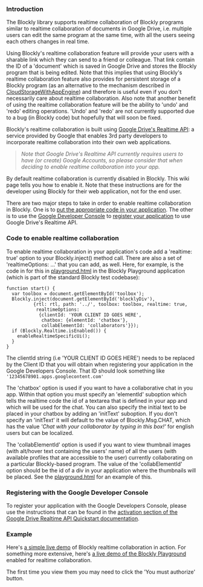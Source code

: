 ### Introduction
The Blockly library supports realtime collaboration of Blockly programs similar to realtime collaboration of documents in Google Drive, i.e. multiple users can edit the same program at the same time, with all the users seeing each others changes in real time.

Using Blockly's realtime collaboration feature will provide your users with a sharable link which they can send to a friend or colleague.  That link contain the ID of a 'document' which is saved in Google Drive and stores the Blockly program that is being edited.  Note that this implies that using Blockly's realtime collaboration feature also provides for persistent storage of a Blockly program (as an alternative to the mechanism described in [CloudStorageWithAppEngine](wiki/CloudStorageWithAppEngine)) and therefore is useful even if you don't necessarily care about realtime collaboration.  Also note that another benefit of using the realtime collaboration feature will be the ability to 'undo' and 'redo' editing operations.  'Undo' and 'redo' are not currently supported due to a bug (in Blockly code) but hopefully that will soon be fixed.

Blockly's realtime collaboration is built using [Google Drive's Realtime API](https://developers.google.com/drive/realtime/): a service provided by Google that enables 3rd party developers to incorporate realtime collaboration into their own web applications.

> _Note that Google Drive's Realtime API currently requires users to have (or create) Google Accounts, so please consider that when deciding to enable realtime collaboration into your app._

By default realtime collaboration is currently disabled in Blockly.  This wiki page tells you how to enable it.  Note that these instructions are for the developer using Blockly for their web application, not for the end user.

There are two major steps to take in order to enable realtime collaboration in Blockly.  One is to [put the appropriate code in your application](wiki/#Code_to_enable_realtime_collaboration).  The other is to use the [Google Developer Console](https://cloud.google.com/console/project) to [register your application](wiki/Registering_with_the_Google_Developer_Console) to use Google Drive's Realtime API.

### Code to enable realtime collaboration
To enable realtime collaboration in your application's code add a 'realtime: true' option to your Blockly.inject() method call.  There are also a set of 'realtimeOptions: ...' that you can add, as well.  Here, for example, is the code in for this in [playground.html](https://code.google.com/p/blockly/source/browse/trunk/tests/playground.html) in the Blockly Playground application (which is part of the standard Blockly test codebase):

```
function start() {
  var toolbox = document.getElementById('toolbox');
  Blockly.inject(document.getElementById('blocklyDiv'),
          {rtl: rtl, path: '../', toolbox: toolbox, realtime: true,
           realtimeOptions:
            {clientId: 'YOUR CLIENT ID GOES HERE',
             chatbox: {elementId: 'chatbox'},
             collabElementId: 'collaborators'}});
  if (Blockly.Realtime.isEnabled()) {
    enableRealtimeSpecificUi();
  }
}
```

The clientId string (i.e  'YOUR CLIENT ID GOES HERE') needs to be replaced by the Client ID that you will obtain when registering your application in the Google Developers Console.  That ID should look something like ` '12345678901.apps.googlecontent.com' `

The 'chatbox' option is used if you want to have a collaborative chat in you app.  Within that option you must specify an 'elementId' suboption which tells the realtime code the id of a textarea that is defined in your app and which will be used for the chat.  You can also specify the initial text to be placed in your chatbox by adding an 'initText' suboption.  If you don't specify an 'initText' it will default to the value of Blockly.Msg.CHAT, which has the value _'Chat with your collaborator by typing in this box!'_ for english users but can be localized.

The 'collabElementId' option is used if you want to view thumbnail images (with alt/hover text containing the users' name) of all the users (with available profiles that are accessible to the user) currently collaborating on a particular Blockly-based program.  The value of the 'collabElementId' option should be the id of a div in your application where the thumbnails will be placed.  See the [playground.html](https://code.google.com/p/blockly/source/browse/trunk/tests/playground.html) for an example of this.

### Registering with the Google Developer Console
To register your application with the Google Developers Console, please use the instructions that can be found in the [activation section of the Google Drive Realtime API Quickstart documentation](https://developers.google.com/drive/realtime/realtime-quickstart#step_1_activate_the_drive_api).

### Example
Here's [a simple live demo](https://blockly-realtime-collab.appspot.com/static/demos/realtime/index.html) of Blockly realtime collaboration in action.  For something more extensive, here's [a live demo of the Blockly Playground](https://blockly-realtime-collab.appspot.com/static/tests/playground.html) enabled for realtime collaboration.

The first time you view them you may need to click the 'You must authorize' button.